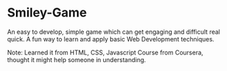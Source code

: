 # Smiley-Game
An easy to develop, simple game which can get engaging and difficult real quick. A fun way to learn and apply basic Web Development techniques.

Note: Learned it from HTML, CSS, Javascript Course from Coursera, thought it might help someone in understanding.
